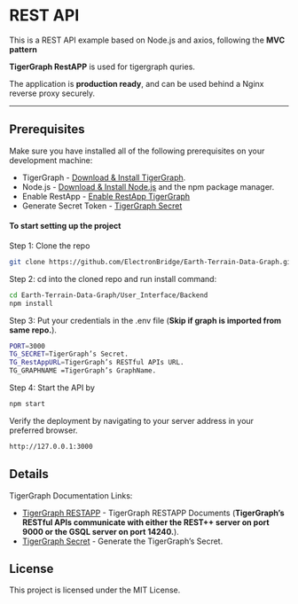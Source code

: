 # REST API

This is a REST API example based on Node.js and axios, following the **MVC pattern** 

**TigerGraph RestAPP** is used for tigergraph quries.

The application is **production ready**, and can be used behind a Nginx reverse proxy securely.

---
## Prerequisites
Make sure you have installed all of the following prerequisites on your development machine:
* TigerGraph - [Download & Install TigerGraph](https://docs.tigergraph.com/tigergraph-server/current/installation/install).
* Node.js - [Download & Install Node.js](https://nodejs.org/en/download/) and the npm package manager. 
* Enable RestApp - [Enable RestApp TigerGraph](https://docs.tigergraph.com/tigergraph-server/current/api/authentication) 
* Generate Secret Token - [TigerGraph Secret](https://docs.tigergraph.com/tigergraph-server/current/user-access/managing-credentials#_create_a_secre)

#### To start setting up the project

Step 1: Clone the repo

```bash
git clone https://github.com/ElectronBridge/Earth-Terrain-Data-Graph.git
```

Step 2: cd into the cloned repo and run install command:

```bash
cd Earth-Terrain-Data-Graph/User_Interface/Backend
npm install
```

Step 3: Put your credentials in the .env file (**Skip if graph is imported from same repo.**).

```bash
PORT=3000
TG_SECRET=TigerGraph’s Secret.
TG_RestAppURL=TigerGraph’s RESTful APIs URL.
TG_GRAPHNAME =TigerGraph’s GraphName.
```

Step 4: Start the API by

```bash
npm start
```
Verify the deployment by navigating to your server address in
your preferred browser.

```sh
http://127.0.0.1:3000
```

## Details

TigerGraph Documentation Links:

- [TigerGraph RESTAPP] - TigerGraph RESTAPP Documents (**TigerGraph’s RESTful APIs communicate with either the REST++ server on port 9000 or the GSQL server on port 14240.**).
- [TigerGraph Secret] - Generate the TigerGraph’s Secret.

## License

This project is licensed under the MIT License.

[//]: #
[TigerGraph Secret]: <https://docs.tigergraph.com/tigergraph-server/current/user-access/managing-credentials#_create_a_secre>
[TigerGraph RESTAPP]: <https://docs.tigergraph.com/tigergraph-server/current/api/authentication>